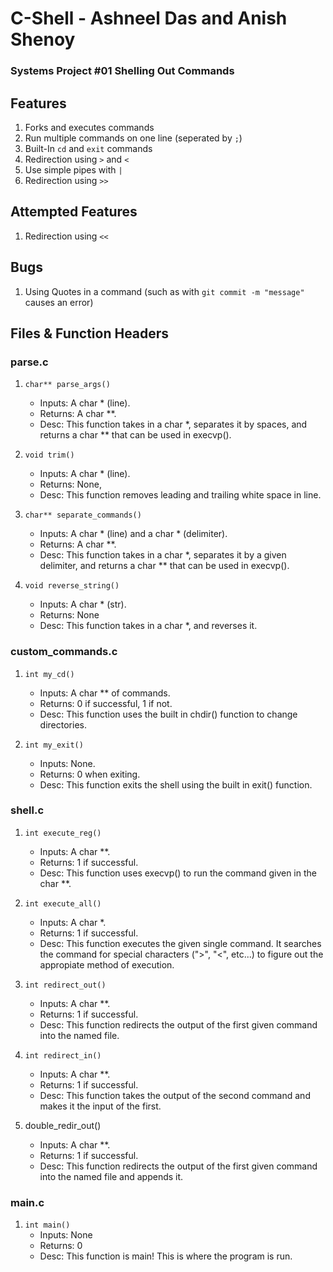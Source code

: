 # C-Shell - Ashneel Das and Anish Shenoy
### Systems Project #01 Shelling Out Commands

## Features
1. Forks and executes commands
2. Run multiple commands on one line (seperated by ```;```)
3. Built-In ```cd``` and ```exit``` commands
4. Redirection using ```>``` and ```<```
5. Use simple pipes with ```|```
6. Redirection using ```>>```

## Attempted Features
1. Redirection using ```<<```

## Bugs
1. Using Quotes in a command (such as with ```git commit -m "message"``` causes an error)

## Files & Function Headers

### parse.c
  1. ```char** parse_args()```
      * Inputs: A char * (line).
      * Returns: A char **.
      * Desc: This function takes in a char *, separates it by spaces, and returns a char ** that can be used in execvp().

  2. ```void trim()```
      * Inputs: A char * (line).
      * Returns: None,
      * Desc: This function removes leading and trailing white space in line.

  3. ```char** separate_commands()```
      * Inputs: A char * (line) and a char * (delimiter).
      * Returns: A char **.
      * Desc: This function takes in a char *, separates it by a given delimiter, and returns a char ** that can be used in execvp().
      
  4. ```void reverse_string()```
      * Inputs: A char * (str).
      * Returns: None
      * Desc: This function takes in a char *, and reverses it.

### custom_commands.c
  1. ```int my_cd()```
      * Inputs: A char ** of commands.
      * Returns: 0 if successful, 1 if not.
      * Desc: This function uses the built in chdir() function to change directories.

  2. ```int my_exit()```
      * Inputs: None.
      * Returns: 0 when exiting.
      * Desc: This function exits the shell using the built in exit() function.

### shell.c
  1. ```int execute_reg()```
      * Inputs: A char **.
      * Returns: 1 if successful.
      * Desc: This function uses execvp() to run the command given in the char **.

  2. ```int execute_all()```
      * Inputs: A char *.
      * Returns: 1 if successful.
      * Desc: This function executes the given single command. It searches the command for special characters (">", "<", etc...) to figure out the appropiate method of execution.

  3. ```int redirect_out()```
      * Inputs: A char **.
      * Returns: 1 if successful.
      * Desc: This function redirects the output of the first given command into the named file.

  4. ```int redirect_in()```
      * Inputs: A char **.
      * Returns: 1 if successful.
      * Desc: This function takes the output of the second command and makes it the input of the first.

   5. double_redir_out()
      * Inputs: A char **.
      * Returns: 1 if successful.
      * Desc: This function redirects the output of the first given command into the named file and appends it.

### main.c
  1. ```int main()```
      * Inputs: None
      * Returns: 0
      * Desc: This function is main! This is where the program is run.
